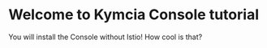 # Welcome to Kymcia Console tutorial

You will install the Console without Istio! How cool is that?
